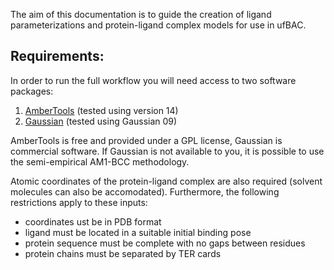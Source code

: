
The aim of this documentation is to guide the creation of ligand parameterizations and protein-ligand complex models for use in ufBAC.


## Requirements:

In order to run the full workflow you will need access to two software packages:

1. [AmberTools](http://ambermd.org/#AmberTools) (tested using version 14)
2. [Gaussian](http://gaussian.com/) (tested using Gaussian 09)

AmberTools is free and provided under a GPL license, Gaussian is commercial software.
If Gaussian is not available to you, it is possible to use the semi-empirical AM1-BCC methodology.

Atomic coordinates of the protein-ligand complex are also required (solvent molecules can also be accomodated).
Furthermore, the following restrictions apply to these inputs:

*  coordinates ust be in PDB format 
*  ligand must be located in a suitable initial binding pose
*  protein sequence must be complete with no gaps between residues
*  protein chains must be separated by TER cards



